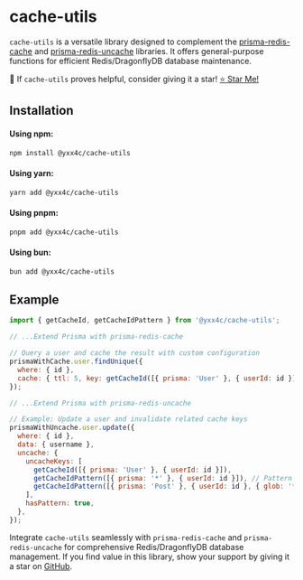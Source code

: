 # cache-utils

`cache-utils` is a versatile library designed to complement the [prisma-redis-cache](../../../prisma-redis-cache) and [prisma-redis-uncache](../../../prisma-redis-uncache) libraries. It offers general-purpose functions for efficient Redis/DragonflyDB database maintenance.

🚀 If `cache-utils` proves helpful, consider giving it a star! [⭐ Star Me!](https://github.com/yxx4c/cache-utils)

## Installation

#### Using npm:

```bash
npm install @yxx4c/cache-utils
```

#### Using yarn:

```bash
yarn add @yxx4c/cache-utils
```

#### Using pnpm:

```bash
pnpm add @yxx4c/cache-utils
```

#### Using bun:

```bash
bun add @yxx4c/cache-utils
```

## Example

```javascript
import { getCacheId, getCacheIdPattern } from '@yxx4c/cache-utils';

// ...Extend Prisma with prisma-redis-cache

// Query a user and cache the result with custom configuration
prismaWithCache.user.findUnique({
  where: { id },
  cache: { ttl: 5, key: getCacheId([{ prisma: 'User' }, { userId: id }]) },
});

// ...Extend Prisma with prisma-redis-uncache

// Example: Update a user and invalidate related cache keys
prismaWithUncache.user.update({
  where: { id },
  data: { username },
  uncache: {
    uncacheKeys: [
      getCacheId([{ prisma: 'User' }, { userId: id }]),
      getCacheIdPattern([{ prisma: '*' }, { userId: id }]), // Pattern matching under a specific key, eg: prisma:*:userId:1234
      getCacheIdPattern([{ prisma: 'Post' }, { userId: id }, { glob: '*' }]), // Utilizing the key 'glob' to create a wildcard region, eg: prisma:post:userId:1234:*
    ],
    hasPattern: true,
  },
});
```

Integrate `cache-utils` seamlessly with `prisma-redis-cache` and `prisma-redis-uncache` for comprehensive Redis/DragonflyDB database management. If you find value in this library, show your support by giving it a star on [GitHub](https://github.com/yxx4c/cache-utils).
